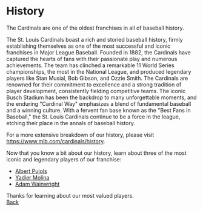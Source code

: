 # History

The Cardinals are one of the oldest franchises in all of baseball history. 

The St. Louis Cardinals boast a rich and storied baseball history, firmly establishing themselves as one of the most successful and iconic franchises in Major League Baseball. Founded in 1882, the Cardinals have captured the hearts of fans with their passionate play and numerous achievements. The team has clinched a remarkable 11 World Series championships, the most in the National League, and produced legendary players like Stan Musial, Bob Gibson, and Ozzie Smith. The Cardinals are renowned for their commitment to excellence and a strong tradition of player development, consistently fielding competitive teams. The iconic Busch Stadium has been the backdrop to many unforgettable moments, and the enduring "Cardinal Way" emphasizes a blend of fundamental baseball and a winning culture. With a fervent fan base known as the "Best Fans in Baseball," the St. Louis Cardinals continue to be a force in the league, etching their place in the annals of baseball history.

For a more extensive breakdown of our history, please visit https://www.mlb.com/cardinals/history. 

Now that you know a bit about our history, learn about three of the most iconic and legendary players of our franchise:

- [Albert Pujols](https://github.com/wardenevanMU/IT1600MarkdownPages/blob/Master/AlbertPujols.md)
- [Yadier Molina](https://github.com/wardenevanMU/IT1600MarkdownPages/blob/Master/YadierMolina.md)
- [Adam Wainwright](https://github.com/wardenevanMU/IT1600MarkdownPages/blob/Master/AdamWainwright.md)

Thanks for learning about our most valued players. 
<br>
[Back](https://github.com/wardenevanMU/IT1600MarkdownPages/blob/Master/README.md)
